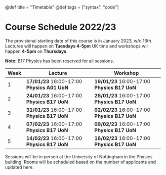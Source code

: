 @def title = "Timetable"
@def tags = ["syntax", "code"]

# Course Schedule 2022/23

The provisional starting date of this course is in January 2023, w/c 16th. Lectures will happen on **Tuesdays 4-5pm** UK time and workshops will happen **4-5pm** on **Thursdays**.

**Note**: B17 Physics has been reserved for all sessions.

| Week | Lecture                                      | Workshop                                     |
|------|----------------------------------------------|----------------------------------------------|
| 1    | **17/01/23** 16:00-17:00 **Physics A01 UoN** | **19/01/23** 16:00-17:00 **Physics B17 UoN** |
| 2    | **24/01/23** 16:00-17:00 **Physics B17 UoN** | **26/01/23** 16:00-17:00 **Physics B17 UoN** |
| 3    | **31/01/23** 16:00-17:00 **Physics B17 UoN** | **02/02/23** 16:00-17:00 **Physics B17 UoN** |
| 4    | **07/02/23** 16:00-17:00 **Physics B17 UoN** | **09/02/23** 16:00-17:00 **Physics B17 UoN** |
| 5    | **14/02/23** 16:00-17:00 **Physics B17 UoN** | **16/02/23** 16:00-17:00 **Physics B17 UoN** |

Sessions will be in person at the University of Nottingham in the Physics building. Rooms will be scheduled based on the number of applicants and updated here.